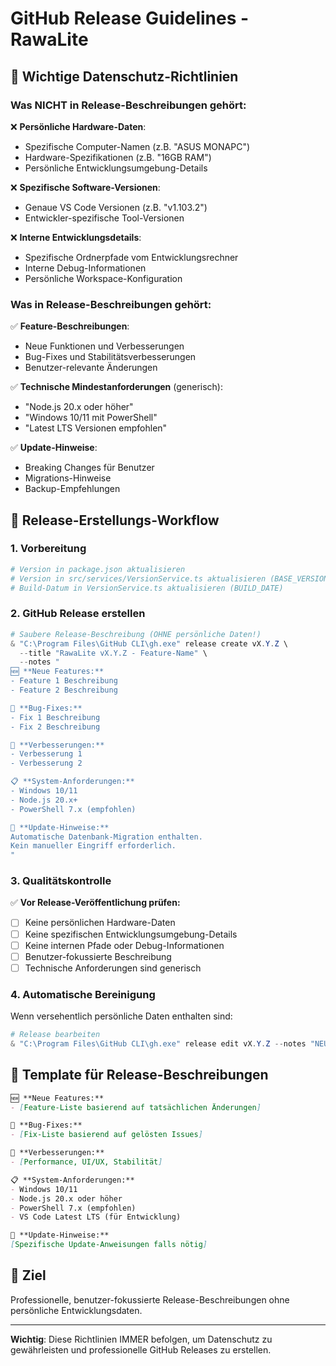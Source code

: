 # GitHub Release Guidelines - RawaLite

## 🚨 **Wichtige Datenschutz-Richtlinien**

### **Was NICHT in Release-Beschreibungen gehört:**
❌ **Persönliche Hardware-Daten**: 
- Spezifische Computer-Namen (z.B. "ASUS MONAPC")
- Hardware-Spezifikationen (z.B. "16GB RAM")
- Persönliche Entwicklungsumgebung-Details

❌ **Spezifische Software-Versionen**: 
- Genaue VS Code Versionen (z.B. "v1.103.2")
- Entwickler-spezifische Tool-Versionen

❌ **Interne Entwicklungsdetails**:
- Spezifische Ordnerpfade vom Entwicklungsrechner
- Interne Debug-Informationen
- Persönliche Workspace-Konfiguration

### **Was in Release-Beschreibungen gehört:**
✅ **Feature-Beschreibungen**:
- Neue Funktionen und Verbesserungen
- Bug-Fixes und Stabilitätsverbesserungen
- Benutzer-relevante Änderungen

✅ **Technische Mindestanforderungen** (generisch):
- "Node.js 20.x oder höher"
- "Windows 10/11 mit PowerShell"
- "Latest LTS Versionen empfohlen"

✅ **Update-Hinweise**:
- Breaking Changes für Benutzer
- Migrations-Hinweise
- Backup-Empfehlungen

## 🔄 **Release-Erstellungs-Workflow**

### **1. Vorbereitung**
```powershell
# Version in package.json aktualisieren
# Version in src/services/VersionService.ts aktualisieren (BASE_VERSION)
# Build-Datum in VersionService.ts aktualisieren (BUILD_DATE)
```

### **2. GitHub Release erstellen**
```powershell
# Saubere Release-Beschreibung (OHNE persönliche Daten!)
& "C:\Program Files\GitHub CLI\gh.exe" release create vX.Y.Z \
  --title "RawaLite vX.Y.Z - Feature-Name" \
  --notes "
🆕 **Neue Features:**
- Feature 1 Beschreibung
- Feature 2 Beschreibung

🐛 **Bug-Fixes:**
- Fix 1 Beschreibung
- Fix 2 Beschreibung

🔧 **Verbesserungen:**
- Verbesserung 1
- Verbesserung 2

📋 **System-Anforderungen:**
- Windows 10/11
- Node.js 20.x+
- PowerShell 7.x (empfohlen)

💾 **Update-Hinweise:**
Automatische Datenbank-Migration enthalten.
Kein manueller Eingriff erforderlich.
"
```

### **3. Qualitätskontrolle**
✅ **Vor Release-Veröffentlichung prüfen:**
- [ ] Keine persönlichen Hardware-Daten
- [ ] Keine spezifischen Entwicklungsumgebung-Details  
- [ ] Keine internen Pfade oder Debug-Informationen
- [ ] Benutzer-fokussierte Beschreibung
- [ ] Technische Anforderungen sind generisch

### **4. Automatische Bereinigung**
Wenn versehentlich persönliche Daten enthalten sind:
```powershell
# Release bearbeiten
& "C:\Program Files\GitHub CLI\gh.exe" release edit vX.Y.Z --notes "NEUE_SAUBERE_BESCHREIBUNG"
```

## 📝 **Template für Release-Beschreibungen**

```markdown
🆕 **Neue Features:**
- [Feature-Liste basierend auf tatsächlichen Änderungen]

🐛 **Bug-Fixes:**
- [Fix-Liste basierend auf gelösten Issues]

🔧 **Verbesserungen:**
- [Performance, UI/UX, Stabilität]

📋 **System-Anforderungen:**
- Windows 10/11
- Node.js 20.x oder höher
- PowerShell 7.x (empfohlen)
- VS Code Latest LTS (für Entwicklung)

💾 **Update-Hinweise:**
[Spezifische Update-Anweisungen falls nötig]
```

## 🎯 **Ziel**
Professionelle, benutzer-fokussierte Release-Beschreibungen ohne persönliche Entwicklungsdaten.

---

**Wichtig**: Diese Richtlinien IMMER befolgen, um Datenschutz zu gewährleisten und professionelle GitHub Releases zu erstellen.